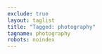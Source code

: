 ```yaml
---
exclude: true
layout: taglist
title: "Tagged: photography"
tagname: photography
robots: noindex
---
```

